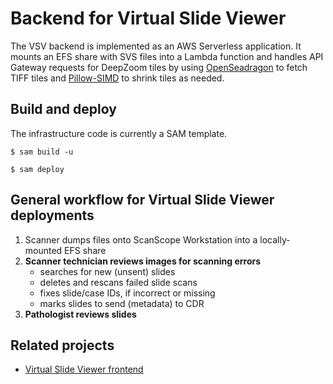 # Backend for Virtual Slide Viewer
The VSV backend is implemented as an AWS Serverless application. It mounts an EFS share with SVS files into a Lambda function and handles API Gateway requests
for DeepZoom tiles by using [OpenSeadragon](https://openseadragon.github.io/) to fetch TIFF tiles and [Pillow-SIMD](https://github.com/uploadcare/pillow-simd) to shrink tiles as needed.

## Build and deploy
The infrastructure code is currently a SAM template.

`$ sam build -u`

`$ sam deploy`


## General workflow for Virtual Slide Viewer deployments
1. Scanner dumps files onto ScanScope Workstation into a locally-mounted EFS share
2.	**Scanner technician reviews images for scanning errors**
    - searches for new (unsent) slides
    - deletes and rescans failed slide scans
    - fixes slide/case IDs, if incorrect or missing
    - marks slides to send (metadata) to CDR
3.	**Pathologist reviews slides**

## Related projects
- [Virtual Slide Viewer frontend](https://github.com/VanAndelInstitute/virtual-slide-viewer)
